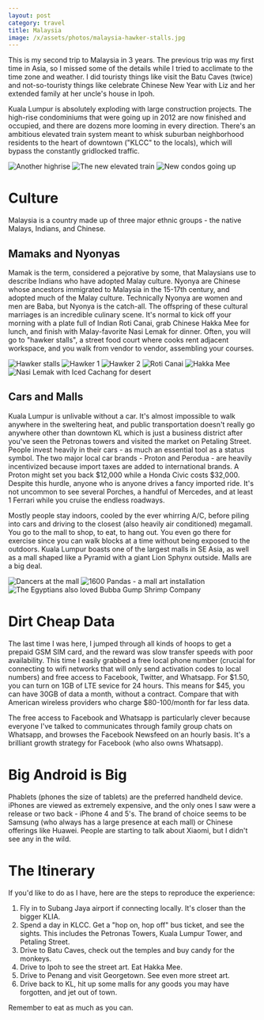```yaml
---
layout: post
category: travel
title: Malaysia
image: /x/assets/photos/malaysia-hawker-stalls.jpg
---
```

This is my second trip to Malaysia in 3 years. The previous trip was my first time in Asia, so I missed some of the details while I tried to acclimate to the time zone and weather.  I did touristy things like visit the Batu Caves (twice) and not-so-touristy things like celebrate Chinese New Year with Liz and her extended family at her uncle's house in Ipoh.

Kuala Lumpur is absolutely exploding with large construction projects. The high-rise condominiums that were going up in 2012 are now finished and occupied, and there are dozens more looming in every direction.  There's an ambitious elevated train system meant to whisk suburban neighborhood residents to the heart of downtown ("KLCC" to the locals), which will bypass the constantly gridlocked traffic. 

![Another highrise](/x/assets/photos/malaysia-condo-1.jpg)
![The new elevated train](/x/assets/photos/malaysia-elevated-train.jpg)
![New condos going up](/x/assets/photos/malaysia-condo-2.jpg)

# Culture
Malaysia is a country made up of three major ethnic groups - the native Malays, Indians, and Chinese.  

## Mamaks and Nyonyas
Mamak is the term, considered a pejorative by some, that Malaysians use to describe Indians who have adopted Malay culture. Nyonya are Chinese whose ancestors immigrated to Malaysia in the 15-17th century, and adopted much of the Malay culture. Technically Nyonya are women and men are Baba, but Nyonya is the catch-all. The offspring of these cultural marriages is an incredible culinary scene.  It's normal to kick off your morning with a plate full of Indian Roti Canai, grab Chinese Hakka Mee for lunch, and finish with Malay-favorite Nasi Lemak for dinner.  Often, you will go to "hawker stalls", a street food court where cooks rent adjacent workspace, and you walk from vendor to vendor, assembling your courses.  

![Hawker stalls](/x/assets/photos/malaysia-hawker-stalls.jpg)
![Hawker 1](/x/assets/photos/malaysia-hawker-1.jpg)
![Hawker 2](/x/assets/photos/malaysia-hawker-2.jpg)
![Roti Canai](/x/assets/photos/malaysia-roti.jpg)
![Hakka Mee](/x/assets/photos/malaysia-hakka-mee.jpg)
![Nasi Lemak with Iced Cachang for desert](/x/assets/photos/malaysia-nasi-lemak.jpg)

## Cars and Malls
Kuala Lumpur is unlivable without a car. It's almost impossible to walk anywhere in the sweltering heat, and public transportation doesn't really go anywhere other than downtown KL which is just a business district after you've seen the Petronas towers and visited the market on Petaling Street. People invest heavily in their cars - as much an essential tool as a status symbol.  The two major local car brands - Proton and Perodua - are heavily incentivized because import taxes are added to international brands.  A Proton might set you back $12,000 while a Honda Civic costs $32,000. Despite this hurdle, anyone who is anyone drives a fancy imported ride.  It's not uncommon to see several Porches, a handful of Mercedes, and at least 1 Ferrari while you cruise the endless roadways. 

Mostly people stay indoors, cooled by the ever whirring A/C, before piling into cars and driving to the closest (also heavily air conditioned) megamall. You go to the mall to shop, to eat, to hang out.  You even go there for exercise since you can walk blocks at a time without being exposed to the outdoors.  Kuala Lumpur boasts one of the largest malls in SE Asia, as well as a mall shaped like a Pyramid with a giant Lion Sphynx outside. Malls are a big deal.

![Dancers at the mall](/x/assets/photos/malaysia-mall-dancers.jpg)
![1600 Pandas - a mall art installation](/x/assets/photos/malaysia-pandas.jpg)
![The Egyptians also loved Bubba Gump Shrimp Company](/x/assets/photos/malaysia-mall.jpg)

# Dirt Cheap Data
The last time I was here, I jumped through all kinds of hoops to get a prepaid GSM SIM card, and the reward was slow transfer speeds with poor availability.  This time I easily grabbed a free local phone number (crucial for connecting to wifi networks that will only send activation codes to local numbers) and free access to Facebook, Twitter, and Whatsapp.  For $1.50, you can turn on 1GB of LTE sevice for 24 hours. This means for $45, you can have 30GB of data a month, without a contract.  Compare that with American wireless providers who charge $80-100/month for far less data.

The free access to Facebook and Whatsapp is particularly clever because everyone I've talked to communicates through family group chats on Whatsapp, and browses the Facebook Newsfeed on an hourly basis.  It's a brilliant growth strategy for Facebook (who also owns Whatsapp).

# Big Android is Big
Phablets (phones the size of tablets) are the preferred handheld device. iPhones are viewed as extremely expensive, and the only ones I saw were a release or two back - iPhone 4 and 5's. The brand of choice seems to be Samsung (who always has a large presence at each mall) or Chinese offerings like Huawei. People are starting to talk about Xiaomi, but I didn't see any in the wild.

# The Itinerary
If you'd like to do as I have, here are the steps to reproduce the experience:

1. Fly in to Subang Jaya airport if connecting locally. It's closer than the bigger KLIA. 
2. Spend a day in KLCC. Get a "hop on, hop off" bus ticket, and see the sights.  This includes the Petronas Towers, Kuala Lumpur Tower, and Petaling Street.
3. Drive to Batu Caves, check out the temples and buy candy for the monkeys.   
4. Drive to Ipoh to see the street art.  Eat Hakka Mee.
5. Drive to Penang and visit Georgetown. See even more street art. 
6. Drive back to KL, hit up some malls for any goods you may have forgotten, and jet out of town.
 
Remember to eat as much as you can. 
